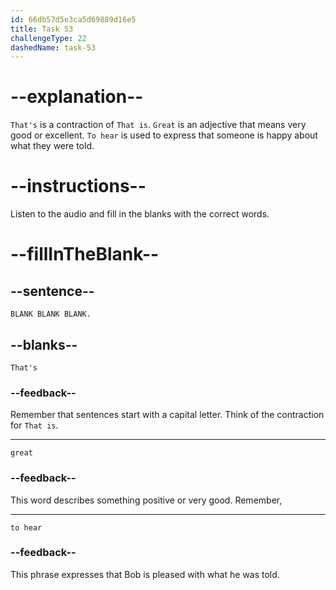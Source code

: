 ```yaml
---
id: 66db57d5e3ca5d69889d16e5
title: Task 53
challengeType: 22
dashedName: task-53
---
```

<!--
AUDIO REFERENCE:
Bob: That's great to hear.
-->

# --explanation--

`That's` is a contraction of `That is`. 
`Great` is an adjective that means very good or excellent. 
`To hear` is used to express that someone is happy about what they were told.

# --instructions--

Listen to the audio and fill in the blanks with the correct words.

# --fillInTheBlank--

## --sentence--

`BLANK BLANK BLANK.`

## --blanks--

`That's`

### --feedback--

Remember that sentences start with a capital letter. Think of the contraction for `That is`.

---

`great`

### --feedback--

This word describes something positive or very good. Remember, 

---

`to hear`

### --feedback--

This phrase expresses that Bob is pleased with what he was told.

